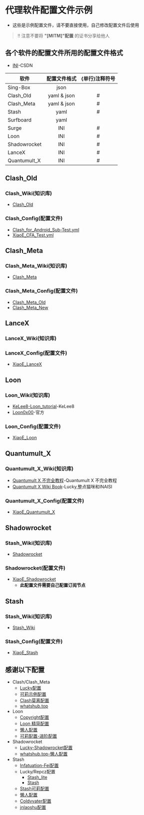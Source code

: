 # 代理软件配置文件示例
- 这些是示例配置文件，请不要直接使用，自己修改配置文件后使用
> !! 注意不要将 **"[MITM]"配置** 的证书分享给他人

## 各个软件的配置文件所用的配置文件格式
- [INI](https://blog.csdn.net/a123441/article/details/90668032)-CSDN

| 软件 | 配置文件格式 | {单行}注释符号 |
| -- | :--: | :--: |
| Sing-Box | json  |  |
| Clash_Old  | yaml & json | # |
| Clash_Meta  | yaml & json | # |
| Stash | yaml | # |
| Surfboard | yaml | |
| Surge | INI | # |  
| Loon | INI | # | 
| Shadowrocket | INI | # | 
| LanceX | INI | # | 
| Quantumult_X | INI | # | 

 
## Clash_Old
### Clash_Wiki(知识库)
- [Clash_Old](https://clash.wiki/)
### Clash_Config(配置文件)
- [Clash_for_Android_Sub-Test.yml](https://raw.githubusercontent.com/LaolunsiG/XiaoE_PCR/main/Config_File/Clash_Old/Clash_for_Android_Sub-Test.yml)
- [XiaoE_CFA_Test.yml](https://raw.githubusercontent.com/LaolunsiG/XiaoE_PCR/main/Config_File/Clash_Old/XiaoE_CFA_Test.yml)

## Clash_Meta
### Clash_Meta_Wiki(知识库)
- [Clash_Meta](https://wiki.metacubex.one/)
### Clash_Meta_Config(配置文件)
- [Clash_Meta_Old](https://raw.githubusercontent.com/LaolunsiG/XiaoE-PCR/main/Config_File/Clash_Meta/Clash_Meta_Old.yaml)
- [Clash_Meta_New](https://raw.githubusercontent.com/LaolunsiG/XiaoE_PCR/main/Config_File/Clash_Meta/XiaoE_Clash_Meta.yaml)

## LanceX
### LanceX_Wiki(知识库)
### LanceX_Config(配置文件)
- [XiaoE_LanceX](https://raw.githubusercontent.com/LaolunsiG/XiaoE-PCR/main/Config_File/LanceX/XiaoE%E7%9A%84LanceX%E9%85%8D%E7%BD%AE%E6%96%87%E4%BB%B6.conf)

## Loon
### Loon_Wiki(知识库)
- [KeLee8-Loon_tutorial](https://github.com/KeLee8/Loon-tutorial)-KeLee8
- [Loon0x00](https://github.com/Loon0x00/LoonManual/tree/master)-官方
### Loon_Config(配置文件)
- [XiaoE_Loon](https://raw.githubusercontent.com/LaolunsiG/XiaoE_PCR/main/Config_File/Loon/XiaoE_Loon.conf)

## Quantumult_X
### Quantumult_X_Wiki(知识库)
- [Quantumult X 不完全教程](https://www.notion.so/kopshawn/Quantumult-X-1d32ddc6e61c4892ad2ec5ea47f00917)-Quantumult X 不完全教程
- [Quantumult X Wiki Book](https://qx.atlucky.me/)-Lucky,整点猫咪和INAISI
### Quantumult_X_Config(配置文件)
- [XiaoE_Quantumult_X](https://raw.githubusercontent.com/LaolunsiG/XiaoE_PCR/main/Config_File/Quantumult_X/XiaoE_Quantumult_X.yaml)

## Shadowrocket
### Stash_Wiki(知识库)
- [Shadowrocket](https://github.com/wlxuf/Shadowrocket)
### Shadowrocket(配置文件)
- [XiaoE_Shadowrocket](https://raw.githubusercontent.com/LaolunsiG/XiaoE_PCR/main/Config_File/Shadowrocket/XiaoE_Shadowrocket.conf)
  - **此配置文件需要自己配置订阅节点**

## Stash
### Stash_Wiki(知识库)
- [Stash_Wiki](https://stash.wiki/)
### Stash_Config(配置文件)
- [XiaoE_Stash](https://raw.githubusercontent.com/LaolunsiG/XiaoE_PCR/main/Config_File/Stash/XiaoE_Stash.yaml)

## 感谢以下配置
- Clash/Clash_Meta
  - [Lucky配置](https://raw.githubusercontent.com/As-Lucky/Lucky/main/Lucky-ClashVerge.yaml)
  - [可莉示例配置](https://gitlab.com/lodepuly/vpn_tool/-/tree/master/Tool/Clash/Config)
  - [Clash莫离配置](https://github.com/Moli-X/Resources/raw/main/Clash/Clash.yml)
  - [whatshub.top](https://whatshub.top/config/stash-auto.yaml)
- Loon
  - [Copyright配置](https://github.com/SANYIMOE/Quan_Shado_Conf)
  - [Loon 精简配置](https://raw.githubusercontent.com/HoCooo/Loon/main/LoonLite.conf)
  - [懒人配置](https://raw.githubusercontent.com/wlxuf/Shadowrocket/main/lazy_group.conf)
  - [可莉配置-进阶配置](https://gitlab.com/lodepuly/vpn_tool/-/raw/master/Tool/Loon/Config/zh-CN/Loon_Sample_Configuration_By_iKeLee.conf)
- Shadowrocket
  - [Lucky-Shadowrocket配置](https://raw.githubusercontent.com/As-Lucky/Lucky/main/Lucky-Shadowrocket.conf)
  - [whatshub.top-懒人配置](https://whatshub.top/config/shadowrocket_basic.conf) 
- Stash
  - [Infatuation-Fei配置](https://raw.githubusercontent.com/Infatuation-Fei/rule/main/Stash/%E9%85%8D%E7%BD%AE%E6%A8%A1%E6%9D%BF/Config%20for%20Stash.yaml)
  - Lucky/Repcz配置
    - [Stash_lite](https://raw.githubusercontent.com/Repcz/Tool/X/Stash/Stash_lite.yaml)
    - [Stash](https://raw.githubusercontent.com/Repcz/Tool/X/Stash/Stash.yaml)
  - [Stash可莉配置](https://github.com/Moli-X/Resources/raw/main/Clash/Clash.yml)
  - [懒人配置](https://whatshub.top/config/stash-auto.yaml)
  - [Coldvvater配置](https://raw.githubusercontent.com/Coldvvater/Mononoke/master/Stash/Config/Evolve.yaml)
  - [jnlaoshu配置](https://raw.githubusercontent.com/jnlaoshu/MySelf/main/Stash/Config.yaml)


